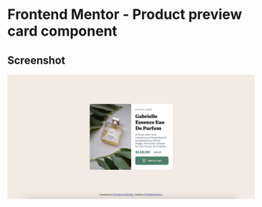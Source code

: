 # Frontend Mentor - Product preview card component

## Screenshot
![Design preview for the Product preview card component coding challenge](./design/desktop-preview.jpg)
